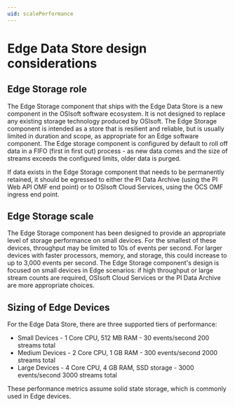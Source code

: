 ```yaml
---
uid: scalePerformance
---
```


# Edge Data Store design considerations

## Edge Storage role

The Edge Storage component that ships with the Edge Data Store is a new component in the OSIsoft software ecosystem. It is not designed to replace any existing storage technology produced by OSIsoft. The Edge Storage component is intended as a store that is resilient and reliable, but is usually limited in duration and scope, as appropriate for an Edge software component. The Edge storage component is configured by default to roll off data in a FIFO (first in first out) process - as new data comes and the size of streams exceeds the configured limits, older data is purged.

If data exists in the Edge Storage component that needs to be permanently retained, it should be egressed to either the PI Data Archive (using the PI Web API OMF end point) or to OSIsoft Cloud Services, using the OCS OMF ingress end point.

## Edge Storage scale

The Edge Storage component has been designed to provide an appropriate level of storage performance on small devices. For the smallest of these devices, throughput may be limited to 10s of events per second. For larger devices with faster processors, memory, and storage, this could increase to up to 3,000 events per second. The Edge Storage component's design is focused on small devices in Edge scenarios: if high throughput or large stream counts are required, OSIsoft Cloud Services or the PI Data Archive are more appropriate choices.

## Sizing of Edge Devices

For the Edge Data Store, there are three supported tiers of performance:

* Small Devices - 1 Core CPU, 512 MB RAM - 30 events/second 200 streams total
* Medium Devices - 2 Core CPU, 1 GB RAM - 300 events/second 2000 streams total
* Large Devices - 4 Core CPU, 4 GB RAM, SSD storage - 3000 events/second 3000 streams total

These performance metrics assume solid state storage, which is commonly used in Edge devices.
